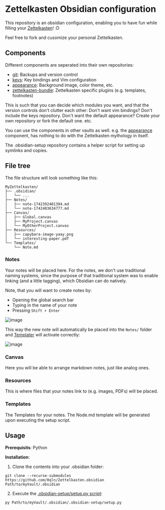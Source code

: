 # Zettelkasten Obsidian configuration

This repository is an obsidian configuration, enabling you to have fun while filling your [Zettelkasten](https://zettelkasten.de/introduction/)! :D

Feel free to fork and cusomize your personal Zettelkasten.


## Components

Different components are seperated into their own repositories:
- [git](https://github.com/0qln/git.obsidian): Backups and version control
- [keys](https://github.com/0qln/keys.obsidian): Key bindings and Vim configuration
- [appearance](https://github.com/0qln/appearance.obsidian): Background image, color theme, etc.
- [zettelkasten-bundle](https://github.com/0qln/zettelkasten-bundle.obsidian): Zettelkasten specific plugins (e.g. templates, footnotes)

This is such that you can decide which modules you want, and that the version controls don't clutter each other:
Don't want vim bindings? Don't include the keys repository.
Don't want the default appearance? Create your own repository or fork the default one.
etc.

You can use the components in other vaults as well. e.g. the [appearance](https://github.com/0qln/appearance.obsidian) component, has nothing to do with the Zettelkasten mythology in itself.

The .obsidian-setup repository contains a helper script for setting up symlinks and copies.


## File tree

The file structure will look something like this:

```
MyZettelkasten/
├── .obsidian/
│   └── ...
├── Notes/
│   ├── note-1742392401394.md
│   └── note-1742403634777.md
├── Canvas/
│   ├── Global.canvas
│   ├── MyProject.canvas
│   └── MyOtherProject.canvas
├── Resources/
│   ├── capybara-image-yaay.png
│   └── interesting-paper.pdf
└── Templates/
    └── Note.md
```

### Notes

Your notes will be placed here. For the notes, we don't use traditional naming systems, since the purpose of that traditional system was to enable linking (and a little tagging), which Obsidian can do natively.

Note, that you will want to create notes by: 
- Opening the global search bar
- Typing in the name of your note
- Pressing `Shift + Enter`

![image](https://github.com/user-attachments/assets/c3736b48-cbe9-4172-aa3f-615b0ae0995e)

This way the new note will automatically be placed into the `Notes/` folder and [Templater](https://github.com/SilentVoid13/Templater) will activate correctly:

![image](https://github.com/user-attachments/assets/e8f73535-1e1b-4151-8297-a3a9fc05db51)


### Canvas

Here you will be able to arrange markdown notes, just like analog ones.


### Resources

This is where files that your notes link to (e.g. images, PDFs) will be placed.


### Templates

The Templates for your notes. The Node.md template will be generated upon executing the setup script.


## Usage

**Prerequisits**: Python


**Installation**: 

1. Clone the contents into your .obsidian folder:
```
git clone --recurse-submodules https://github.com/0qln/Zettelkasten.obsidian Path/to/myVault/.obsidian
```

2. Execute the [.obsidian-setup/setup.py script](https://github.com/0qln/.obsidian-setup):
```
py Path/to/myVault/.obsidian/.obsidian-setup/setup.py
```
